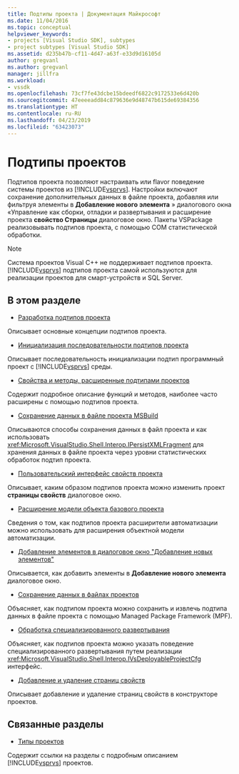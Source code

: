 ```yaml
---
title: Подтипы проекта | Документация Майкрософт
ms.date: 11/04/2016
ms.topic: conceptual
helpviewer_keywords:
- projects [Visual Studio SDK], subtypes
- project subtypes [Visual Studio SDK]
ms.assetid: d235b47b-cf11-4d47-a63f-e33d9d16105d
author: gregvanl
ms.author: gregvanl
manager: jillfra
ms.workload:
- vssdk
ms.openlocfilehash: 73cf7fe43dcbe15bdeedf6822c9172533e6d420b
ms.sourcegitcommit: 47eeeeadd84c879636e9d48747b615de69384356
ms.translationtype: HT
ms.contentlocale: ru-RU
ms.lasthandoff: 04/23/2019
ms.locfileid: "63423073"
---
```

# <a name="project-subtypes"></a>Подтипы проектов
Подтипов проекта позволяют настраивать или flavor поведение системы проектов из [!INCLUDE[vsprvs](../../code-quality/includes/vsprvs_md.md)]. Настройки включают сохранение дополнительных данных в файле проекта, добавляя или фильтруя элементы в **Добавление нового элемента** » диалогового окна «Управление как сборки, отладки и развертывания и расширение проекта **свойство Страницы** диалоговое окно. Пакеты VSPackage реализовывать подтипов проекта, с помощью COM статистической обработки.

> [!NOTE]
> Система проектов Visual C++ не поддерживает подтипов проекта. [!INCLUDE[vsprvs](../../code-quality/includes/vsprvs_md.md)] подтипов проекта самой используются для реализации проектов для смарт-устройств и SQL Server.

## <a name="in-this-section"></a>В этом разделе
- [Разработка подтипов проекта](../../extensibility/internals/project-subtypes-design.md)

 Описывает основные концепции подтипов проекта.

- [Инициализация последовательности подтипов проекта](../../extensibility/internals/initialization-sequence-of-project-subtypes.md)

 Описывает последовательность инициализации подтип программный проект с [!INCLUDE[vsprvs](../../code-quality/includes/vsprvs_md.md)] среды.

- [Свойства и методы, расширенные подтипами проектов](../../extensibility/internals/properties-and-methods-extended-by-project-subtypes.md)

 Содержит подробное описание функций и методов, наиболее часто расширены с помощью подтипов проекта.

- [Сохранение данных в файле проекта MSBuild](../../extensibility/internals/persisting-data-in-the-msbuild-project-file.md)

 Описываются способы сохранения данных в файл проекта и как использовать <xref:Microsoft.VisualStudio.Shell.Interop.IPersistXMLFragment> для хранения данных в файле проекта через уровни статистических обработок подтип проекта.

- [Пользовательский интерфейс свойств проекта](../../extensibility/internals/project-property-user-interface.md)

 Описывает, каким образом подтипов проекта можно изменить проект **страницы свойств** диалоговое окно.

- [Расширение модели объекта базового проекта](../../extensibility/internals/extending-the-object-model-of-the-base-project.md)

 Сведения о том, как подтипов проекта расширители автоматизации можно использовать для расширения объектной модели автоматизации.

- [Добавление элементов в диалоговое окно "Добавление новых элементов"](../../extensibility/internals/contributing-to-the-add-new-item-dialog-box.md)

 Описывается, как добавить элементы в **Добавление нового элемента** диалоговое окно.

- [Сохранение данных в файлах проектов](../../extensibility/saving-data-in-project-files.md)

 Объясняет, как подтипом проекта можно сохранить и извлечь подтипа данных в файле проекта с помощью Managed Package Framework (MPF).

- [Обработка специализированного развертывания](../../extensibility/internals/handling-specialized-deployment.md)

 Объясняет, как подтипов проекта можно указать поведение специализированного развертывания путем реализации <xref:Microsoft.VisualStudio.Shell.Interop.IVsDeployableProjectCfg> интерфейс.

- [Добавление и удаление страниц свойств](../../extensibility/adding-and-removing-property-pages.md)

 Описывает добавление и удаление страниц свойств в конструкторе проектов.

## <a name="related-sections"></a>Связанные разделы
- [Типы проектов](../../extensibility/internals/project-types.md)

 Содержит ссылки на разделы с подробным описанием [!INCLUDE[vsprvs](../../code-quality/includes/vsprvs_md.md)] проектов.